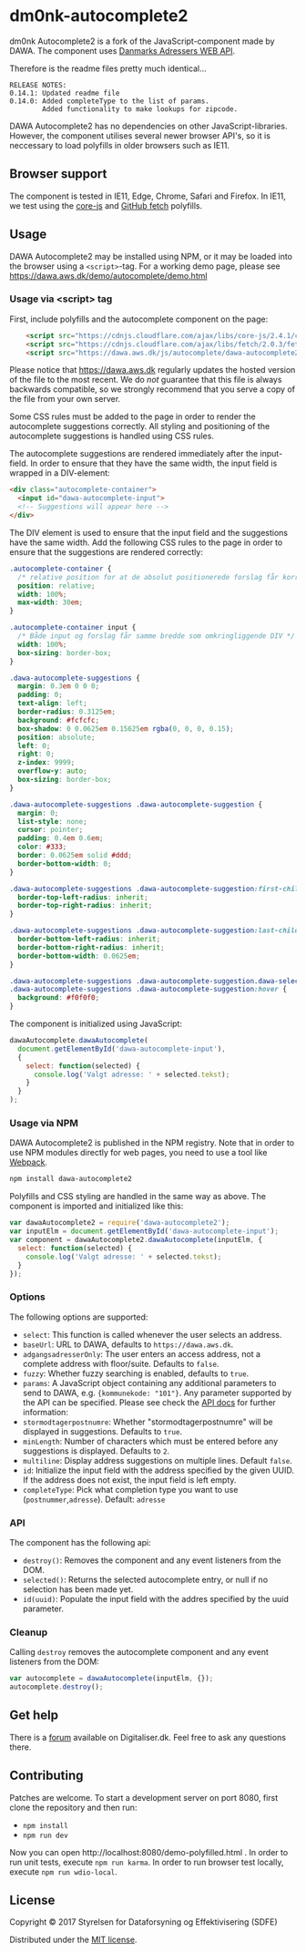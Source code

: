 # dm0nk-autocomplete2

dm0nk Autocomplete2 is a fork of the JavaScript-component made by DAWA. The component uses [Danmarks Adressers WEB API](https://dawa.aws.dk).

Therefore is the readme files pretty much identical...

```
RELEASE NOTES:
0.14.1: Updated readme file
0.14.0: Added completeType to the list of params.
        Added functionality to make lookups for zipcode.
```

DAWA Autocomplete2 has no dependencies on other JavaScript-libraries. However, the component utilises
several newer browser API's, so it is neccessary to load polyfills in older browsers such as IE11.

## Browser support

The component is tested in IE11, Edge, Chrome, Safari and Firefox. In IE11, we test using the [core-js](https://github.com/zloirock/core-js) and [GitHub fetch](https://github.com/github/fetch) polyfills.

## Usage

DAWA Autocomplete2 may be installed using NPM, or it may be loaded into the browser using a `<script>`-tag.
For a working demo page, please see https://dawa.aws.dk/demo/autocomplete/demo.html

### Usage via &lt;script&gt; tag

First, include polyfills and the autocomplete component on the page:

```html
    <script src="https://cdnjs.cloudflare.com/ajax/libs/core-js/2.4.1/core.min.js"></script>
    <script src="https://cdnjs.cloudflare.com/ajax/libs/fetch/2.0.3/fetch.min.js"></script>
    <script src="https://dawa.aws.dk/js/autocomplete/dawa-autocomplete2.min.js"></script>
```

Please notice that https://dawa.aws.dk regularly updates the hosted version of the file
to the most recent. We do _not_ guarantee that this file is always backwards compatible, so
we strongly recommend that you serve a copy of the file from your own server.

Some CSS rules must be added to the page in order to render the autocomplete suggestions correctly.
All styling and positioning of the autocomplete suggestions is handled using CSS rules.

The autocomplete suggestions are rendered immediately after the input-field. In order to ensure that
they have the same width, the input field is wrapped in a DIV-element:

```html
<div class="autocomplete-container">
  <input id="dawa-autocomplete-input">
  <!-- Suggestions will appear here -->
</div>
```

The DIV element is used to ensure that the input field and the suggestions have the same width. Add the following
CSS rules to the page in order to ensure that the suggestions are rendered correctly:

```css
.autocomplete-container {
  /* relative position for at de absolut positionerede forslag får korrekt placering.*/
  position: relative;
  width: 100%;
  max-width: 30em;
}

.autocomplete-container input {
  /* Både input og forslag får samme bredde som omkringliggende DIV */
  width: 100%;
  box-sizing: border-box;
}

.dawa-autocomplete-suggestions {
  margin: 0.3em 0 0 0;
  padding: 0;
  text-align: left;
  border-radius: 0.3125em;
  background: #fcfcfc;
  box-shadow: 0 0.0625em 0.15625em rgba(0, 0, 0, 0.15);
  position: absolute;
  left: 0;
  right: 0;
  z-index: 9999;
  overflow-y: auto;
  box-sizing: border-box;
}

.dawa-autocomplete-suggestions .dawa-autocomplete-suggestion {
  margin: 0;
  list-style: none;
  cursor: pointer;
  padding: 0.4em 0.6em;
  color: #333;
  border: 0.0625em solid #ddd;
  border-bottom-width: 0;
}

.dawa-autocomplete-suggestions .dawa-autocomplete-suggestion:first-child {
  border-top-left-radius: inherit;
  border-top-right-radius: inherit;
}

.dawa-autocomplete-suggestions .dawa-autocomplete-suggestion:last-child {
  border-bottom-left-radius: inherit;
  border-bottom-right-radius: inherit;
  border-bottom-width: 0.0625em;
}

.dawa-autocomplete-suggestions .dawa-autocomplete-suggestion.dawa-selected,
.dawa-autocomplete-suggestions .dawa-autocomplete-suggestion:hover {
  background: #f0f0f0;
}
```

The component is initialized using JavaScript:

```javascript
dawaAutocomplete.dawaAutocomplete(
  document.getElementById('dawa-autocomplete-input'),
  {
    select: function(selected) {
      console.log('Valgt adresse: ' + selected.tekst);
    }
  }
);
```

### Usage via NPM

DAWA Autocomplete2 is published in the NPM registry. Note that in order to use NPM modules directly for web pages,
you need to use a tool like [Webpack](https://webpack.github.io/).

```bash
npm install dawa-autocomplete2
```

Polyfills and CSS styling are handled in the same way as above.
The component is imported and initialized like this:

```javascript
var dawaAutocomplete2 = require('dawa-autocomplete2');
var inputElm = document.getElementById('dawa-autocomplete-input');
var component = dawaAutocomplete2.dawaAutocomplete(inputElm, {
  select: function(selected) {
    console.log('Valgt adresse: ' + selected.tekst);
  }
});
```

### Options

The following options are supported:

- `select`: This function is called whenever the user selects an address.
- `baseUrl`: URL to DAWA, defaults to `https://dawa.aws.dk`.
- `adgangsadresserOnly`: The user enters an access address, not a complete address with floor/suite. Defaults to `false`.
- `fuzzy`: Whether fuzzy searching is enabled, defaults to `true`.
- `params`: A JavaScript object containing any additional parameters to send to DAWA, e.g. `{kommunekode: "101"}`. Any parameter supported by the API can be specified. Please see check the [API docs](http://dawa.aws.dk/dok/api/autocomplete#autocomplete) for further information:
- `stormodtagerpostnumre`: Whether "stormodtagerpostnumre" will be displayed in suggestions. Defaults to `true`.
- `minLength`: Number of characters which must be entered before any suggestions is displayed. Defaults to `2`.
- `multiline`: Display address suggestions on multiple lines. Default `false`.
- `id`: Initialize the input field with the address specified by the given UUID. If the address does not exist, the input field is left empty.
- `completeType`: Pick what completion type you want to use (`postnummer`,`adresse`). Default: `adresse`

### API

The component has the following api:

- `destroy()`: Removes the component and any event listeners from the DOM.
- `selected()`: Returns the selected autocomplete entry, or null if no selection has been made yet.
- `id(uuid)`: Populate the input field with the addres specified by the uuid parameter.

### Cleanup

Calling `destroy` removes the autocomplete component and any event listeners from the DOM:

```javascript
var autocomplete = dawaAutocomplete(inputElm, {});
autocomplete.destroy();
```

## Get help

There is a [forum](https://digitaliser.dk/group/334445/forum) available on Digitaliser.dk.
Feel free to ask any questions there.

## Contributing

Patches are welcome. To start a development server on port 8080, first clone the repository and then run:

- `npm install`
- `npm run dev`

Now you can open http://localhost:8080/demo-polyfilled.html . In order to run unit tests, execute `npm run karma`.
In order to run browser test locally, execute `npm run wdio-local`.

## License

Copyright © 2017 Styrelsen for Dataforsyning og Effektivisering (SDFE)

Distributed under the [MIT license](https://opensource.org/licenses/MIT).
